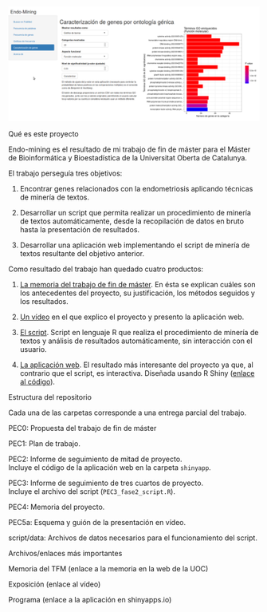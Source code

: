 ![Screenshot of Endo-Mining - GO terms characterization](readme-endo-mining-screenshot-GO-terms.png)

Qué es este proyecto

Endo-mining es el resultado de mi trabajo de fin de máster para el Máster de Bioinformática y Bioestadística de la Universitat Oberta de Catalunya.

El trabajo perseguía tres objetivos:

1. Encontrar genes relacionados con la endometriosis aplicando técnicas de minería de textos.

2. Desarrollar un script que permita realizar un procedimiento de minería de textos automáticamente, desde la recopilación de datos en bruto hasta la presentación de resultados.

3. Desarrollar una aplicación web implementando el script de minería de textos resultante del objetivo anterior.


Como resultado del trabajo han quedado cuatro productos:

1. [La memoria del trabajo de fin de máster](https://github.com/jorgevallejo/endometriosis-text-mining/blob/master/PEC4/vallejo_ortega_jorge_Memoria_PEC4_20210608.pdf). En ésta se explican cuáles son los antecedentes del proyecto, su justificación, los métodos seguidos y los resultados.

2. [Un vídeo](http://hdl.handle.net/10609/133006) en el que explico el proyecto y presento la aplicación web.

3. [El script](https://github.com/jorgevallejo/endometriosis-text-mining/blob/master/PEC2/PEC2_fase1_script.R). Script en lenguaje R que realiza el procedimiento de minería de textos y análisis de resultados automáticamente, sin interacción con el usuario.

4. [La aplicación web](https://endo-mining.shinyapps.io/shinyapp/). El resultado más interesante del proyecto ya que, al contrario que el script, es interactiva. Diseñada usando R Shiny ([enlace al código](https://github.com/jorgevallejo/endometriosis-text-mining/tree/master/PEC2/shinyapp)).



Estructura del repositorio

Cada una de las carpetas corresponde a una entrega parcial del trabajo.

PEC0: Propuesta del trabajo de fin de máster

PEC1: Plan de trabajo.

PEC2: Informe de seguimiento de mitad de proyecto.  \
    Incluye el código de la aplicación web en la carpeta `shinyapp`.

PEC3: Informe de seguimiento de tres cuartos de proyecto.  \
    Incluye el archivo del script (`PEC3_fase2_script.R`).

PEC4: Memoria del proyecto.

PEC5a: Esquema y guión de la presentación en vídeo.

script/data: Archivos de datos necesarios para el funcionamiento del script.



Archivos/enlaces más importantes

Memoria del TFM (enlace a la memoria en la web de la UOC)

Exposición (enlace al vídeo)

Programa (enlace a la aplicación en shinyapps.io)